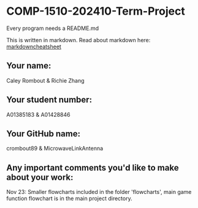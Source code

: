 # COMP-1510-202410-Term-Project

Every program needs a README.md

This is written in markdown. Read about markdown here: [markdowncheatsheet](https://www.markdownguide.org/cheat-sheet/)

## Your name:
Caley Rombout & Richie Zhang

## Your student number:
A01385183 & A01428846

## Your GitHub name:
crombout89 & MicrowaveLinkAntenna

## Any important comments you'd like to make about your work:
Nov 23: Smaller flowcharts included in the folder 'flowcharts', main game function flowchart is in the main
project directory.
